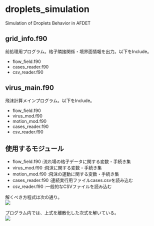 # droplets_simulation
Simulation of Droplets Behavior in AFDET

## grid_info.f90
  前処理用プログラム。格子隣接関係・境界面情報を出力。以下をInclude。
  - flow_field.f90
  - cases_reader.f90
  - csv_reader.f90
  
## virus_main.f90
  飛沫計算メインプログラム。以下をInclude。
  - flow_field.f90
  - virus_mod.f90
  - motion_mod.f90
  - cases_reader.f90
  - csv_reader.f90

## 使用するモジュール
  - flow_field.f90   :流れ場の格子データに関する変数・手続き集
  - virus_mod.f90    :飛沫に関する変数・手続き集
  - motion_mod.f90   :飛沫の運動に関する変数・手続き集
  - cases_reader.f90 :連続実行用ファイルcases.csvを読み込む
  - csv_reader.f90   :一般的なCSVファイルを読み込む

  解くべき方程式は次の通り。  
<img src="https://latex.codecogs.com/gif.latex?m_d&space;\frac{d&space;\mathbf{v}}{dt}&space;=&space;m_d&space;\mathbf{g}&space;&plus;&space;C_D&space;\cdot&space;\frac{1}{2}\rho_a&space;S&space;\left&space;|&space;\mathbf{u}_a&space;-&space;\mathbf{v}&space;\right&space;|(\mathbf{u}_a&space;-&space;\mathbf{v})" />

  プログラム内では、上式を離散化した次式を解いている。  
<img src="https://latex.codecogs.com/gif.latex?\mathbf{v}^{n&plus;1}&space;=&space;\frac{\mathbf{v}^{n}&space;&plus;&space;(\mathbf{g}&space;&plus;&space;C\mathbf{u}_a)\Delta&space;t}{1&plus;C\Delta&space;t}" />
